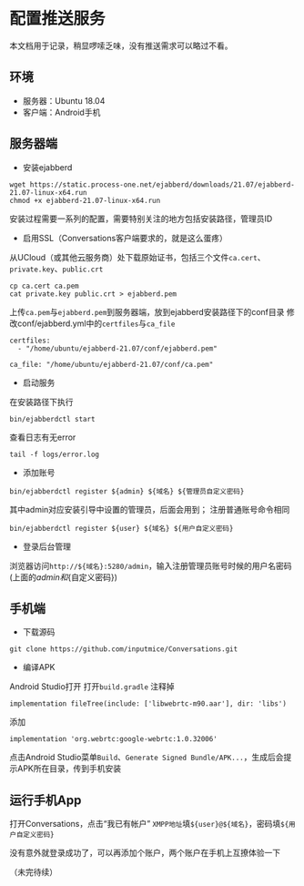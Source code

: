 # 配置推送服务
本文档用于记录，稍显啰嗦乏味，没有推送需求可以略过不看。

## 环境
* 服务器：Ubuntu 18.04
* 客户端：Android手机

## 服务器端

* 安装ejabberd
```
wget https://static.process-one.net/ejabberd/downloads/21.07/ejabberd-21.07-linux-x64.run
chmod +x ejabberd-21.07-linux-x64.run
```
安装过程需要一系列的配置，需要特别关注的地方包括安装路径，管理员ID

* 启用SSL（Conversations客户端要求的，就是这么蛋疼）

从UCloud（或其他云服务商）处下载原始证书，包括三个文件`ca.cert`、`private.key`、`public.crt`
```
cp ca.cert ca.pem
cat private.key public.crt > ejabberd.pem
```
上传`ca.pem`与`ejabberd.pem`到服务器端，放到ejabberd安装路径下的conf目录
修改conf/ejabberd.yml中的`certfiles`与`ca_file`
```
certfiles:
  - "/home/ubuntu/ejabberd-21.07/conf/ejabberd.pem"
```

```
ca_file: "/home/ubuntu/ejabberd-21.07/conf/ca.pem"
```

* 启动服务

在安装路径下执行

```
bin/ejabberdctl start
```

查看日志有无error

```
tail -f logs/error.log
```

* 添加账号

```
bin/ejabberdctl register ${admin} ${域名} ${管理员自定义密码}
```

其中admin对应安装引导中设置的管理员，后面会用到；
注册普通账号命令相同

```
bin/ejabberdctl register ${user} ${域名} ${用户自定义密码}
```

* 登录后台管理

浏览器访问`http://${域名}:5280/admin`，输入注册管理员账号时候的用户名密码(上面的${admin}和${自定义密码})


## 手机端

* 下载源码 

```
git clone https://github.com/inputmice/Conversations.git
```

* 编译APK

Android Studio打开
打开`build.gradle`
注释掉
```
implementation fileTree(include: ['libwebrtc-m90.aar'], dir: 'libs')
```
添加
```
implementation 'org.webrtc:google-webrtc:1.0.32006'
```

点击Android Studio菜单`Build`、`Generate Signed Bundle/APK...`，生成后会提示APK所在目录，传到手机安装

## 运行手机App
打开Conversations，点击“我已有帐户”
`XMPP地址`填`${user}@${域名}`，密码填`${用户自定义密码}`

没有意外就登录成功了，可以再添加个账户，两个账户在手机上互撩体验一下

（未完待续）

